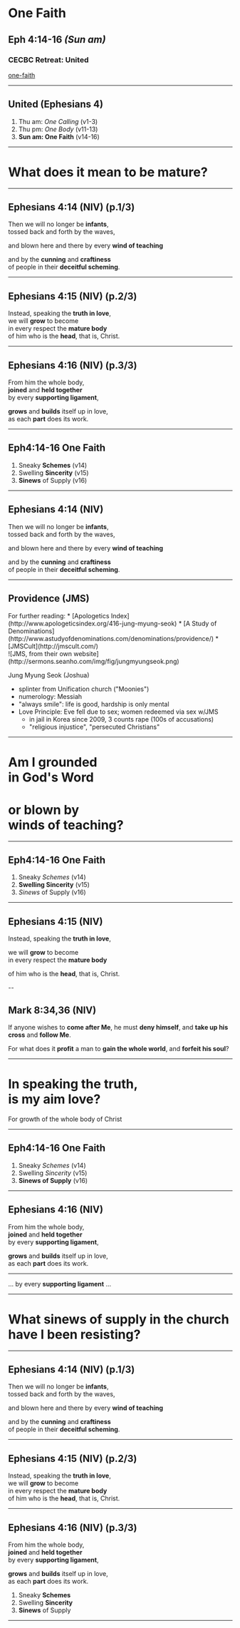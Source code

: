 <!-- .slide: data-background-image="http://sermons.seanho.com/img/bg/unsplash-8MbdD0pHXGY-italy_mtn.jpg" -->
# One Faith
## Eph 4:14-16 *(Sun am)*
### CECBC Retreat: United

>>>
[one-faith](http://one-faith.seanho.com/)

---
<!-- .slide: data-background-image="http://sermons.seanho.com/img/bg/unsplash-mE5MBZX5sko-leaves.jpg" -->
## United (Ephesians 4)
1. Thu am: *One Calling* <span class="hl2">(v1-3)</span>
2. Thu pm: *One Body* <span class="hl2">(v11-13)</span>
3. **Sun am: One Faith** <span class="hl2">(v14-16)</span>

---
<!-- .slide: class="Q" data-background="white" -->
# What does it mean to be **mature**?

---
## Ephesians 4:14 (NIV) (p.1/3)
Then we will no longer be **infants**, <br/>
tossed back and forth by the waves,

and blown here and there by every **wind of teaching**

and by the **cunning** and **craftiness** <br/>
of people in their **deceitful scheming**.

---
## Ephesians 4:15 (NIV) (p.2/3)
Instead, speaking the **truth in love**, <br/>
we will **grow** to become <br/>
in every respect the **mature body** <br/>
of him who is the **head**, that is, Christ.

---
## Ephesians 4:16 (NIV) (p.3/3)
From him the whole body, <br/>
**joined** and **held together** <br/>
by every **supporting ligament**,

**grows** and **builds** itself up in love, <br/>
as each **part** does its work.

---
<!-- .slide: data-background-image="http://sermons.seanho.com/img/bg/unsplash-8MbdD0pHXGY-italy_mtn.jpg" -->
## Eph4:14-16 One Faith
1. Sneaky **Schemes** <span class="hl2">(v14)</span>
2. Swelling **Sincerity** <span class="hl2">(v15)</span>
3. **Sinews** of Supply <span class="hl2">(v16)</span>

---
## Ephesians 4:14 (NIV)
Then we will no longer be **infants**, <br/>
tossed back and forth by the waves,

and blown here and there by every **wind of teaching**

and by the **cunning** and **craftiness** <br/>
of people in their **deceitful scheming**.

---

## Providence (JMS)

<div class="imgbox">
<div>
For further reading:
* [Apologetics Index](http://www.apologeticsindex.org/416-jung-myung-seok)
* [A Study of Denominations](http://www.astudyofdenominations.com/denominations/providence/)
* [JMSCult](http://jmscult.com/)
</div>
<div>![JMS, from their own website](http://sermons.seanho.com/img/fig/jungmyungseok.png)</div>
</div>

>>>
Jung Myung Seok (Joshua)
+ splinter from Unification church ("Moonies")
+ numerology: Messiah
+ "always smile": life is good, hardship is only mental
+ Love Principle: Eve fell due to sex; women redeemed via sex w/JMS
  + in jail in Korea since 2009, 3 counts rape (100s of accusations)
  + "religious injustice", "persecuted Christians"

---
<!-- .slide: class="Q" data-background="white" -->
# Am I **grounded** <br/> in God's Word
# or **blown** by <br/> winds of teaching?

---
<!-- .slide: data-background-image="http://sermons.seanho.com/img/bg/unsplash-8MbdD0pHXGY-italy_mtn.jpg" -->
## Eph4:14-16 One Faith
1. Sneaky *Schemes* <span class="hl2">(v14)</span>
2. **Swelling Sincerity** <span class="hl2">(v15)</span>
3. *Sinews* of Supply <span class="hl2">(v16)</span>

---
## Ephesians 4:15 (NIV)
Instead, speaking the **truth in love**,

we will **grow** to become <br/>
in every respect the **mature body**

of him who is the **head**, that is, Christ.

--
<!-- .slide: data-background-image="http://sermons.seanho.com/img/bg/unsplash-6cY-FvMlmkQ-mtn_cross.jpg" -->
## Mark 8:34,36 (NIV)
If anyone wishes to **come after Me**,
he must **deny himself**,
and **take up his cross** and **follow Me**.

For what does it **profit** a man
to **gain the whole world**, and **forfeit his soul**?

---
<!-- .slide: class="Q" data-background="white" -->
# In speaking the **truth**, <br/> is my aim **love**?

>>>
For growth of the whole body of Christ

---
<!-- .slide: data-background-image="http://sermons.seanho.com/img/bg/unsplash-8MbdD0pHXGY-italy_mtn.jpg" -->
## Eph4:14-16 One Faith
1. Sneaky *Schemes* <span class="hl2">(v14)</span>
2. Swelling *Sincerity* <span class="hl2">(v15)</span>
3. **Sinews of Supply** <span class="hl2">(v16)</span>

---
## Ephesians 4:16 (NIV)
From him the whole body, <br/>
**joined** and **held together** <br/>
by every **supporting ligament**,

**grows** and **builds** itself up in love, <br/>
as each **part** does its work.

---
<!-- .slide: data-background-image="http://sermons.seanho.com/img/bg/unsplash-cpyEmA5b6EI-dancers.jpg" -->
... by every **supporting ligament** ...

---
<!-- .slide: class="Q" data-background="white" -->
# What **sinews of supply** in the church have I been resisting?

---
<!-- .slide: data-background-image="http://sermons.seanho.com/img/bg/unsplash-8MbdD0pHXGY-italy_mtn.jpg" -->
## Ephesians 4:14 (NIV) (p.1/3)
Then we will no longer be **infants**, <br/>
tossed back and forth by the waves,

and blown here and there by every **wind of teaching**

and by the **cunning** and **craftiness** <br/>
of people in their **deceitful scheming**.

---
<!-- .slide: data-background-image="http://sermons.seanho.com/img/bg/unsplash-8MbdD0pHXGY-italy_mtn.jpg" -->
## Ephesians 4:15 (NIV) (p.2/3)
Instead, speaking the **truth in love**, <br/>
we will **grow** to become <br/>
in every respect the **mature body** <br/>
of him who is the **head**, that is, Christ.

---
<!-- .slide: data-background-image="http://sermons.seanho.com/img/bg/unsplash-8MbdD0pHXGY-italy_mtn.jpg" -->
## Ephesians 4:16 (NIV) (p.3/3)
From him the whole body, <br/>
**joined** and **held together** <br/>
by every **supporting ligament**,

**grows** and **builds** itself up in love, <br/>
as each **part** does its work.

>>>
1. Sneaky **Schemes**
2. Swelling **Sincerity**
3. **Sinews** of Supply

---
<!-- .slide: data-background-image="http://sermons.seanho.com/img/bg/unsplash-8MbdD0pHXGY-italy_mtn.jpg" class="empty" -->

